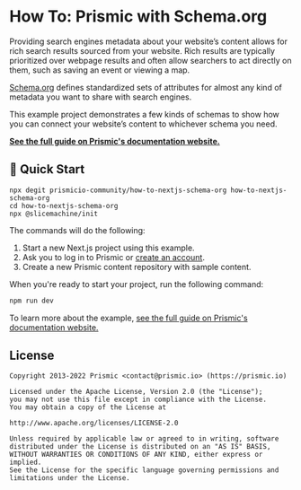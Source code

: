 # How To: Prismic with Schema.org

Providing search engines metadata about your website’s content allows for rich search results sourced from your website. Rich results are typically prioritized over webpage results and often allow searchers to act directly on them, such as saving an event or viewing a map.

[Schema.org][schema-org] defines standardized sets of attributes for almost any kind of metadata you want to share with search engines.

This example project demonstrates a few kinds of schemas to show how you can connect your website’s content to whichever schema you need.

[**See the full guide on Prismic's documentation website.**](https://prismic.io/docs/schema-org-nextjs)

## 🚀 Quick Start

```
npx degit prismicio-community/how-to-nextjs-schema-org how-to-nextjs-schema-org
cd how-to-nextjs-schema-org
npx @slicemachine/init
```

The commands will do the following:

1. Start a new Next.js project using this example.
2. Ask you to log in to Prismic or [create an account][prismic-sign-up].
3. Create a new Prismic content repository with sample content.

When you're ready to start your project, run the following command:

```sh
npm run dev
```

To learn more about the example, [see the full guide on Prismic's documentation website.](#)

## License

```
Copyright 2013-2022 Prismic <contact@prismic.io> (https://prismic.io)

Licensed under the Apache License, Version 2.0 (the "License");
you may not use this file except in compliance with the License.
You may obtain a copy of the License at

http://www.apache.org/licenses/LICENSE-2.0

Unless required by applicable law or agreed to in writing, software
distributed under the License is distributed on an "AS IS" BASIS,
WITHOUT WARRANTIES OR CONDITIONS OF ANY KIND, either express or implied.
See the License for the specific language governing permissions and
limitations under the License.
```

[prismic]: https://prismic.io/
[prismic-sign-up]: https://prismic.io/dashboard/signup
[nextjs]: https://nextjs.org/
[schema-org]: https://schema.org/
